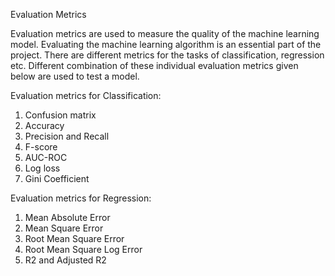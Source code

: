 Evaluation Metrics 


Evaluation metrics are used to measure the quality of the machine learning model.
Evaluating the machine learning algorithm is an essential part of the project.
There are different metrics for the tasks of classification, regression etc. 
Different combination of these individual evaluation metrics given below are used to test a model. 

Evaluation metrics for Classification:

1. Confusion matrix
2. Accuracy
3. Precision and Recall
4. F-score
5. AUC-ROC
6. Log loss
7. Gini Coefficient

Evaluation metrics for Regression:

1. Mean Absolute Error
2. Mean Square Error
3. Root Mean Square Error
4. Root Mean Square Log Error
5. R2 and Adjusted R2

